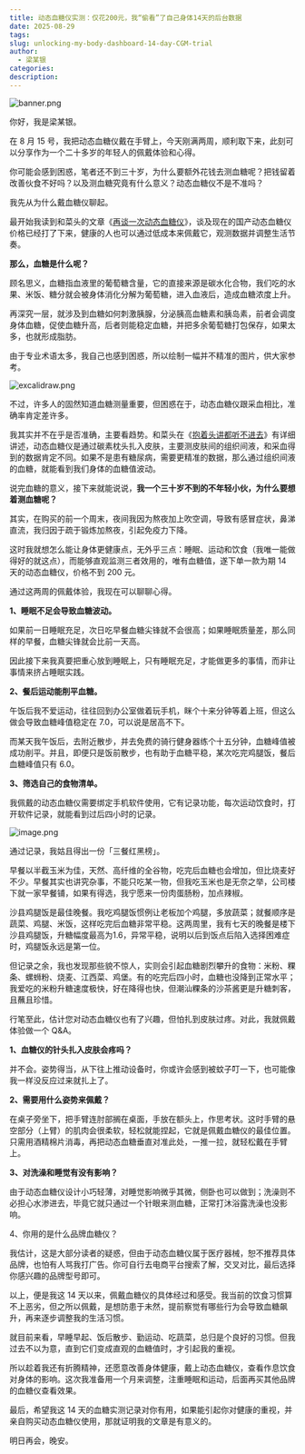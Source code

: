 ```yaml
---
title: 动态血糖仪实测：仅花200元，我“偷看”了自己身体14天的后台数据
date: 2025-08-29
tags:
slug: unlocking-my-body-dashboard-14-day-CGM-trial
author:
  - 梁某银
categories:
description:
---
```

![banner.png](https://img.liangmouyin.com/2025/08/e9d9434c24e09b9d25e1bf78faa49348.png)

你好，我是梁某银。

在 8 月 15 号，我把动态血糖仪戴在手臂上，今天刚满两周，顺利取下来，此刻可以分享作为一个二十多岁的年轻人的佩戴体验和心得。

你可能会感到困惑，笔者还不到三十岁，为什么要额外花钱去测血糖呢？把钱留着改善伙食不好吗？以及测血糖究竟有什么意义？动态血糖仪不是不准吗？

我先从为什么戴血糖仪聊起。

最开始我读到和菜头的文章《[再谈一次动态血糖仪](https://www.hecaitou.com/2025/08/Talk-about-dynamic-blood-glucose-meter-again.html)》，谈及现在的国产动态血糖仪价格已经打了下来，健康的人也可以通过低成本来佩戴它，观测数据并调整生活节奏。

**那么，血糖是什么呢？**

顾名思义，血糖指血液里的葡萄糖含量，它的直接来源是碳水化合物，我们吃的水果、米饭、糖分就会被身体消化分解为葡萄糖，进入血液后，造成血糖浓度上升。

再深究一层，就涉及到血糖如何刺激胰腺，分泌胰高血糖素和胰岛素，前者会调度身体血糖，促使血糖升高，后者则能稳定血糖，并把多余葡萄糖打包保存，如果太多，也就形成脂肪。

由于专业术语太多，我自己也感到困惑，所以绘制一幅并不精准的图片，供大家参考。

![excalidraw.png](https://img.liangmouyin.com/2025/08/be2f92d021b3d4b322376f32c6ae75ed.png)


不过，许多人的固然知道血糖测量重要，但困惑在于，动态血糖仪跟采血相比，准确率肯定差许多。

我其实并不在乎是否准确，主要看趋势。和菜头在《[抱着头讲都听不进去](https://www.hecaitou.com/2025/08/answer-me-now.html)》有详细讲述，动态血糖仪是通过碳素枕头扎入皮肤，主要测皮肤间的组织间液，和采血得到的数据肯定不同。如果不是患有糖尿病，需要更精准的数据，那么通过组织间液的血糖，就能看到我们身体的血糖值波动。

说完血糖的意义，接下来就能说说，**我一个三十岁不到的不年轻小伙，为什么要想着测血糖呢？**

其实，在购买的前一个周末，夜间我因为熬夜加上吹空调，导致有感冒症状，鼻涕直流，我归因于疏于锻炼加熬夜，引起免疫力下降。

这时我就想怎么能让身体更健康点，无外乎三点：睡眠、运动和饮食（我唯一能做得好的就这点），而能够直观监测三者效用的，唯有血糖值，遂下单一款为期 14 天的动态血糖仪，价格不到 200 元。

通过这两周的佩戴体验，我现在可以聊聊心得。

**1、睡眠不足会导致血糖波动。**

如果前一日睡眠充足，次日吃早餐血糖尖锋就不会很高；如果睡眠质量差，那么同样的早餐，血糖尖锋就会比前一天高。

因此接下来我真要把重心放到睡眠上，只有睡眠充足，才能做更多的事情，而非让事情来挤占睡眠实践。

**2、餐后运动能削平血糖。**

午饭后我不爱运动，往往回到办公室做着玩手机，眯个十来分钟等着上班，但这么做会导致血糖峰值稳定在 7.0，可以说是居高不下。

而某天我午饭后，去附近散步，并去免费的骑行健身器练个十五分钟，血糖峰值被成功削平。并且，即便只是饭前散步，也有助于血糖平稳，某次吃完鸡腿饭，餐后血糖峰值只有 6.0。

**3、筛选自己的食物清单。**

我佩戴的动态血糖仪需要绑定手机软件使用，它有记录功能，每次运动饮食时，打开软件记录，就能看到过后四小时的记录。

![image.png](https://img.liangmouyin.com/2025/08/3d12883847dbdf886a1e17b1b7f72bba.png)

通过记录，我姑且得出一份「三餐红黑榜」。

早餐以半截玉米为佳，天然、高纤维的全谷物，吃完后血糖也会增加，但比烧麦好不少。早餐其实也讲究杂事，不能只吃某一物，但我吃玉米也是无奈之举，公司楼下就一家早餐铺，如果有得选，我宁愿来一份肉蛋肠粉，加点辣椒。

沙县鸡腿饭是最佳晚餐。我吃鸡腿饭惯例让老板加个鸡腿，多放蔬菜；就餐顺序是蔬菜、鸡腿、米饭，这样吃完后血糖非常平稳。这两周里，我有七天的晚餐是楼下沙县鸡腿饭，升糖幅度最高为1.6，异常平稳，说明以后到饭点后陷入选择困难症时，鸡腿饭永远是第一位。

但记录之余，我也发现那些貌不惊人，实则会引起血糖剧烈攀升的食物：米粉、粿条、螺蛳粉、烧麦、江西菜、鸡堡。有的吃完后四小时，血糖也没降到正常水平；我爱吃的米粉升糖速度极快，好在降得也快，但潮汕粿条的沙茶酱更是升糖刺客，且蘸且珍惜。

行笔至此，估计您对动态血糖仪也有了兴趣，但怕扎到皮肤过疼。对此，我就佩戴体验做一个 Q&A。

**1、血糖仪的针头扎入皮肤会疼吗？**

并不会。姿势得当，从下往上推动设备时，你或许会感到被蚊子叮一下，也可能像我一样没反应过来就扎上了。

**2、需要用什么姿势来佩戴？**

在桌子旁坐下，把手臂连肘部搁在桌面，手放在额头上，作思考状。这时手臂的悬空部分（上臂）的肌肉会很柔软，轻松就能捏起，它就是佩戴血糖仪的最佳位置。只需用酒精棉片消毒，再把动态血糖垂直对准此处，一推一拉，就轻松戴在手臂上。

**3、对洗澡和睡觉有没有影响？**

由于动态血糖仪设计小巧轻薄，对睡觉影响微乎其微，侧卧也可以做到；洗澡则不必担心水渗进去，毕竟它就只通过一个针眼来测血糖，正常打沐浴露洗澡也没影响。

4、你用的是什么品牌血糖仪？

我估计，这是大部分读者的疑惑，但由于动态血糖仪属于医疗器械，恕不推荐具体品牌，也怕有人骂我打广告。你可自行去电商平台搜索了解，交叉对比，最后选择你感兴趣的品牌型号即可。

以上，便是我这 14 天以来，佩戴血糖仪的具体经过和感受。我当前的饮食习惯算不上恶劣，但之所以佩戴，是想防患于未然，提前察觉有哪些行为会导致血糖飙升，再来逐步调整我的生活习惯。

就目前来看，早睡早起、饭后散步、勤运动、吃蔬菜，总归是个良好的习惯。但我过去不以为意，直到它们变成直观的血糖值时，才引起我的重视。

所以趁着我还有折腾精神，还愿意改善身体健康，戴上动态血糖仪，查看作息饮食对身体的影响。这次我准备用一个月来调整，注重睡眠和运动，后面再买其他品牌的血糖仪查看效果。

最后，希望我这 14 天的血糖实测记录对你有用，如果能引起你对健康的重视，并亲自购买动态血糖仪使用，那就证明我的文章是有意义的。

明日再会，晚安。